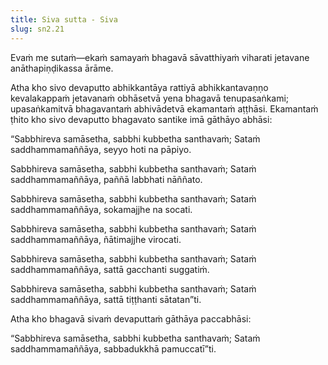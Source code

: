 ```yaml
---
title: Siva sutta - Siva
slug: sn2.21
---
```


Evaṁ me sutaṁ—ekaṁ samayaṁ bhagavā sāvatthiyaṁ viharati jetavane anāthapiṇḍikassa ārāme.

Atha kho sivo devaputto abhikkantāya rattiyā abhikkantavaṇṇo kevalakappaṁ jetavanaṁ obhāsetvā yena bhagavā tenupasaṅkami; upasaṅkamitvā bhagavantaṁ abhivādetvā ekamantaṁ aṭṭhāsi. Ekamantaṁ ṭhito kho sivo devaputto bhagavato santike imā gāthāyo abhāsi:

“Sabbhireva samāsetha,
sabbhi kubbetha santhavaṁ;
Sataṁ saddhammamaññāya,
seyyo hoti na pāpiyo.

Sabbhireva samāsetha,
sabbhi kubbetha santhavaṁ;
Sataṁ saddhammamaññāya,
paññā labbhati nāññato.

Sabbhireva samāsetha,
sabbhi kubbetha santhavaṁ;
Sataṁ saddhammamaññāya,
sokamajjhe na socati.

Sabbhireva samāsetha,
sabbhi kubbetha santhavaṁ;
Sataṁ saddhammamaññāya,
ñātimajjhe virocati.

Sabbhireva samāsetha,
sabbhi kubbetha santhavaṁ;
Sataṁ saddhammamaññāya,
sattā gacchanti suggatiṁ.

Sabbhireva samāsetha,
sabbhi kubbetha santhavaṁ;
Sataṁ saddhammamaññāya,
sattā tiṭṭhanti sātatan”ti.

Atha kho bhagavā sivaṁ devaputtaṁ gāthāya paccabhāsi:

“Sabbhireva samāsetha,
sabbhi kubbetha santhavaṁ;
Sataṁ saddhammamaññāya,
sabbadukkhā pamuccatī”ti.
